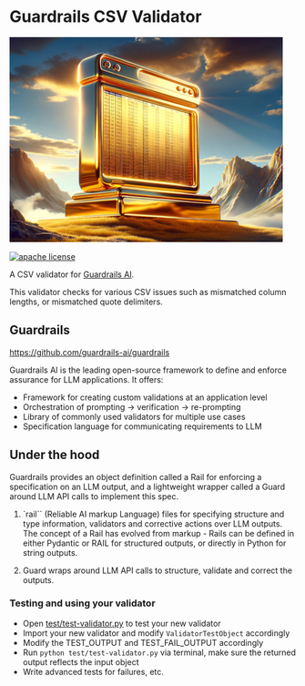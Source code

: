 # Guardrails CSV Validator

![csv-validator](csv-validator.jpg)

[![apache license](https://img.shields.io/badge/License-Apache2-blue.svg)](https://opensource.org/licenses/Apache-2-0)

A CSV validator for [Guardrails AI](https://www.guardrailsai.com/).

This validator checks for various CSV issues such as mismatched column lengths, or mismatched quote delimiters.

## Guardrails

https://github.com/guardrails-ai/guardrails

Guardrails AI is the leading open-source framework to define and enforce assurance for LLM applications. It offers:

- Framework for creating custom validations at an application level
- Orchestration of prompting → verification → re-prompting
- Library of commonly used validators for multiple use cases
- Specification language for communicating requirements to LLM

## Under the hood

Guardrails provides an object definition called a Rail for enforcing a specification on an LLM output, and a lightweight wrapper called a Guard around LLM API calls to implement this spec.

1. `rail`` (Reliable AI markup Language) files for specifying structure and type information, validators and corrective actions over LLM outputs. The concept of a Rail has evolved from markup - Rails can be defined in either Pydantic or RAIL for structured outputs, or directly in Python for string outputs.

2. Guard wraps around LLM API calls to structure, validate and correct the outputs.


### Testing and using your validator
- Open [test/test-validator.py](test/test-validator.py) to test your new validator 
- Import your new validator and modify `ValidatorTestObject` accordingly
- Modify the TEST_OUTPUT and TEST_FAIL_OUTPUT accordingly
- Run `python test/test-validator.py` via terminal, make sure the returned output reflects the input object 
- Write advanced tests for failures, etc.

